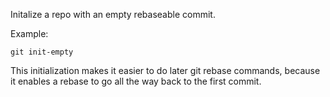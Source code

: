 Initalize a repo with an empty rebaseable commit.

Example:

```shell
git init-empty
```

This initialization makes it easier to do later git rebase commands,
because it enables a rebase to go all the way back to the first commit.
